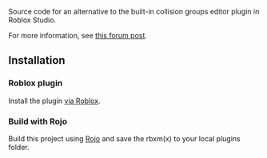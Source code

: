 Source code for an alternative to the built-in collision groups editor plugin in Roblox Studio. 

For more information, see [this forum post](https://devforum.community/t/collision-groups-editor-plugin/374).

## Installation

### Roblox plugin

Install the plugin [via Roblox](https://www.roblox.com/library/6786141902/Collision-Groups-Editor).

### Build with Rojo

Build this project using [Rojo](https://github.com/rojo-rbx/rojo) and save the rbxm(x) to your local plugins folder.




